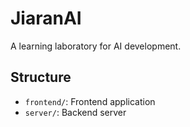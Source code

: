 # JiaranAI

A learning laboratory for AI development.

## Structure
- `frontend/`: Frontend application
- `server/`: Backend server 